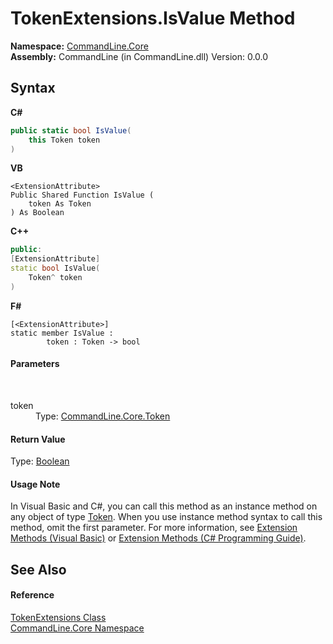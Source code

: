 # TokenExtensions.IsValue Method 
 

**Namespace:**&nbsp;<a href="N_CommandLine_Core">CommandLine.Core</a><br />**Assembly:**&nbsp;CommandLine (in CommandLine.dll) Version: 0.0.0

## Syntax

**C#**<br />
``` C#
public static bool IsValue(
	this Token token
)
```

**VB**<br />
``` VB
<ExtensionAttribute>
Public Shared Function IsValue ( 
	token As Token
) As Boolean
```

**C++**<br />
``` C++
public:
[ExtensionAttribute]
static bool IsValue(
	Token^ token
)
```

**F#**<br />
``` F#
[<ExtensionAttribute>]
static member IsValue : 
        token : Token -> bool 

```


#### Parameters
&nbsp;<dl><dt>token</dt><dd>Type: <a href="T_CommandLine_Core_Token">CommandLine.Core.Token</a><br /></dd></dl>

#### Return Value
Type: <a href="https://docs.microsoft.com/dotnet/api/system.boolean" target="_blank">Boolean</a>

#### Usage Note
In Visual Basic and C#, you can call this method as an instance method on any object of type <a href="T_CommandLine_Core_Token">Token</a>. When you use instance method syntax to call this method, omit the first parameter. For more information, see <a href="https://docs.microsoft.com/dotnet/visual-basic/programming-guide/language-features/procedures/extension-methods">Extension Methods (Visual Basic)</a> or <a href="https://docs.microsoft.com/dotnet/csharp/programming-guide/classes-and-structs/extension-methods">Extension Methods (C# Programming Guide)</a>.

## See Also


#### Reference
<a href="T_CommandLine_Core_TokenExtensions">TokenExtensions Class</a><br /><a href="N_CommandLine_Core">CommandLine.Core Namespace</a><br />